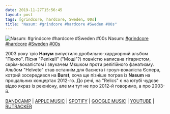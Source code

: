```yaml
---
date: 2019-11-27T15:56:45
layout: post
tags: [grindcore, hardcore, Sweden, 00s]
title: "Nasum: #grindcore #hardcore #Sweden #00s"
---
```

![Nasum: #grindcore #hardcore #Sweden #00s](/assets/photos/photo_812@27-11-2019_15-56-45.jpg)
Nasum: [#grindcore](/tags/#grindcore) [#hardcore](/tags/#hardcore) [#Sweden](/tags/#Sweden) [#00s](/tags/#00s)

2003 року тріо **Назум** випустило дробильно-хардкорний альбом &quot;Пекло&quot;. Пісня &quot;Реліквії&quot; (&quot;Мощі&quot;?) повністю написана гітаристом, скрім-вокалістом і звукачем Мєшком проти релігійного фанатизму.  Альбом &quot;Helvete&quot; став останнім для басиста і гроул-вокаліста Єспера, котрий зосередився на **Burst**, хоча ще пізніше пограв із **Nasum** на прощальних концертах 2012-го. До речі, на &quot;Relics&quot; є на ютубі чудове відео якраз із реюніону, але ми тут не про 2012-й говоримо, а про 2003-й.

[BANDCAMP](https://nasum.bandcamp.com/album/helvete) | [APPLE MUSIC](https://music.apple.com/us/album/helvete/74422268) | [SPOTIFY](https://open.spotify.com/album/2rT9YBjOgrsLzrtUMjApbm) | [GOOGLE MUSIC](https://play.google.com/music/m/Bx4oz6a42f4b3jw7kawf5gnkm6e?t=Helvete_-_Nasum) | [YOUTUBE](https://www.youtube.com/playlist?list=OLAK5uy_nf6c09oqMhLAb57718XpVzTf0a8V9ctpM) | [RUTRACKER](https://rutracker.org/forum/viewtopic.php?t=3566713)